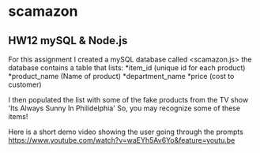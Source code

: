# scamazon

## HW12 mySQL & Node.js

For this assignment I created a mySQL database called <scamazon.js>
the database contains a table that lists:
*item_id (unique id for each product)
*product_name (Name of product)
*department_name
*price (cost to customer)

I then populated the list with some of the fake products from the TV show 'Its Always Sunny In Philidelphia' 
So, you may recognize some of these items!

Here is a short demo video showing the user going through the prompts
https://www.youtube.com/watch?v=waEYh5Av6Yo&feature=youtu.be